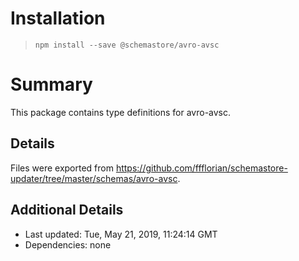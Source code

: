 # Installation
> `npm install --save @schemastore/avro-avsc`

# Summary
This package contains type definitions for avro-avsc.

## Details
Files were exported from https://github.com/ffflorian/schemastore-updater/tree/master/schemas/avro-avsc.

## Additional Details
* Last updated: Tue, May 21, 2019, 11:24:14 GMT
* Dependencies: none
